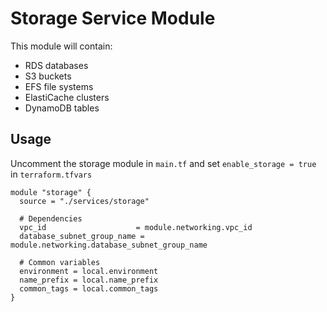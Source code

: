 # Storage Service Module

This module will contain:

- RDS databases
- S3 buckets
- EFS file systems
- ElastiCache clusters
- DynamoDB tables

## Usage

Uncomment the storage module in `main.tf` and set `enable_storage = true` in `terraform.tfvars`

```hcl
module "storage" {
  source = "./services/storage"

  # Dependencies
  vpc_id                    = module.networking.vpc_id
  database_subnet_group_name = module.networking.database_subnet_group_name

  # Common variables
  environment = local.environment
  name_prefix = local.name_prefix
  common_tags = local.common_tags
}
```
